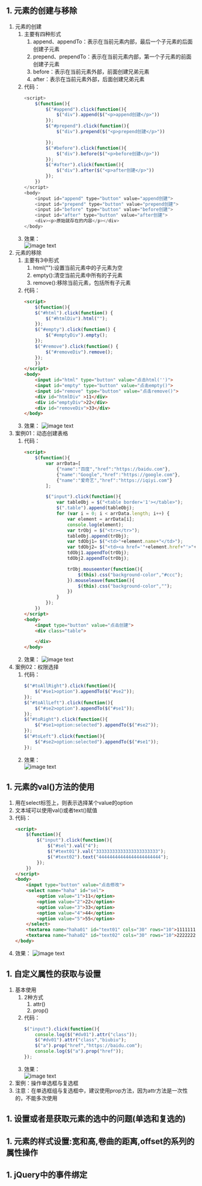 ## 1. 元素的创建与移除
1. 元素的创建  
    1. 主要有四种形式
        1. append、appendTo：表示在当前元素内部，最后一个子元素的后面创建子元素
        1. prepend、prependTo：表示在当前元素内部，第一个子元素的前面创建子元素
        1. before：表示在当前元素外部，前面创建兄弟元素
        1. after：表示在当前元素外部，后面创建兄弟元素
    1. 代码：  
        ``` js
        <script>
            $(function(){
                $("#append").click(function(){
                    $("div").append($("<p>append创建</p>"))
                });
                $("#prepend").click(function(){
                    $("div").prepend($("<p>prepend创建</p>"))

                });
                $("#before").click(function(){
                    $("div").before($("<p>before创建</p>"))
                });
                $("#after").click(function(){
                    $("div").after($("<p>after创建</p>"))
                });
            })
        </script>
        <body>
            <input id="append" type="button" value="append创建">
            <input id="prepend" type="button" value="prepend创建">
            <input id="before" type="button" value="before创建">
            <input id="after" type="button" value="after创建">
            <div><p>原始就存在的内容</p></div>
        </body>
        ```
    1. 效果：  
        ![image text](images/元素创建01.gif)
1. 元素的移除
    1. 主要有3中形式    
        1. html(""):设置当前元素中的子元素为空
        1. empty():清空当前元素中所有的子元素
        1. remove():移除当前元素，包括所有子元素
    1. 代码：  
        ``` html
        <script>
            $(function(){
            $("#html").click(function() {
                $("#htmlDiv").html("");
            });
            $("#empty").click(function() {
                $("#emptyDiv").empty();
            });
            $("#remove").click(function() {
                $("#removeDiv").remove();
            });
            })
        </script>
        <body>
            <input id="html" type="button" value="点击html('')">
            <input id="empty" type="button" value="点击empty()">
            <input id="remove" type="button" value="点击remove()">
            <div id="htmlDiv" >11</div>
            <div id="emptyDiv">22</div>
            <div id="removeDiv">33</div>
        </body>
        ```
    1. 效果：
        ![image text](images/元素删除01.gif)
1. 案例01：动态创建表格
    1. 代码：  
        ``` html
        <script>
            $(function(){
                var arrData=[
                    {"name":"百度","href":"https://baidu.com"},
                    {"name":"Google","href":"https://google.com"},
                    {"name":"爱奇艺","href":"https://iqiyi.com"}
                ];

                $("input").click(function(){
                    var tableObj = $("<table border='1'></table>");
                    $(".table").append(tableObj);
                    for (var i = 0; i < arrData.length; i++) {
                        var element = arrData[i];
                        console.log(element);
                        var trObj = $("<tr></tr>");
                        tableObj.append(trObj);
                        var tdObj1= $("<td>"+element.name+"</td>");
                        var tdObj2= $("<td><a href='"+element.href+"'>"+element.name+"</a></td>");
                        tdObj1.appendTo(trObj);
                        tdObj2.appendTo(trObj);

                        trObj.mouseenter(function(){
                            $(this).css("background-color","#ccc");
                        }).mouseleave(function(){
                            $(this).css("background-color","");
                        })
                    }
                });
            })
        </script>
        <body>
            <input type="button" value="点击创建">
            <div class="table">

            </div>
        </body>
        ```
    1. 效果： 
        ![image text](images/动态创建表格01.gif)
1. 案例02：权限选择
    1. 代码：  
        ``` js
        $("#toAllRight").click(function(){
            $("#se1>option").appendTo($("#se2"));
        });
        $("#toAllLeft").click(function(){
            $("#se2>option").appendTo($("#se1"));
        });
        $("#toRight").click(function(){
            $("#se1>option:selected").appendTo($("#se2"));
        });
        $("#toLeft").click(function(){
            $("#se2>option:selected").appendTo($("#se1"));
        });
        ```
    1. 效果：  
        ![image text](images/权限选择01.gif)

## 1. 元素的val()方法的使用
1. 用在select标签上，则表示选择某个value的option
1. 文本域可以使用val()或者text()赋值
1. 代码：  
    ``` html
    <script>
        $(function(){
            $("input").click(function(){
                $("#sel").val("4");
                $("#text01").val("33333333333333333333333");    
                $("#text02").text("44444444444444444444444");    
            });
        })
    </script>
    <body>
        <input type="button" value="点击修改">
        <select name="haha" id="sel">
            <option value="1">11</option>
            <option value="2">22</option>
            <option value="3">33</option>
            <option value="4">44</option>
            <option value="5">55</option>
        </select>
        <textarea name="haha01" id="text01" cols="30" rows="10">1111111111111111111111</textarea>
        <textarea name="haha02" id="text02" cols="30" rows="10">2222222222222222222222</textarea>
    </body>
    ```
1. 效果：
    ![image text](images/val()使用01.gif)

## 1. 自定义属性的获取与设置
1. 基本使用  
    1. 2种方式
        1. attr()
        1. prop()
    1. 代码： 
        ``` js
        $("input").click(function(){
            console.log($("#dv01").attr("class")); 
            $("#dv01").attr("class","biubiu"); 
            $("a").prop("href","https://baidu.com");
            console.log($("a").prop("href"));
        });
        ```
    1. 效果：  
        ![image text](images/自定义属性01.gif)
1. 案例：操作单选框与复选框
1. 注意：在单选框组与复选框中，建议使用prop方法，因为attr方法是一次性的，不能多次使用

## 1. 设置或者是获取元素的选中的问题(单选和复选的)
## 1. 元素的样式设置:宽和高,卷曲的距离,offset的系列的属性操作
## 1. jQuery中的事件绑定